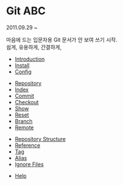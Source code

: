 # Git ABC

2011.09.29 ~

마음에 드는 입문자용 Git 문서가 안 보여 쓰기 시작.  
쉽게, 유용하게, 간결하게, 

- [Introduction](010-introduction.md)
- [Install](020-install.md)
- [Config](030-config.md)

>

- [Repository](110-repository.md)
- [Index](120-index.md)
- [Commit](130-commit.md)
- [Checkout](140-checkout.md)
- [Show](145-show.md)
- [Reset](150-reset.md)
- [Branch](210-branch.md)
- [Remote](220-remote.md)

>

- [Repository Structure](505-structure.md)
- [Reference](510-reference.md)
- [Tag](515-tag.md)
- [Alias](520-alias.md)
- [Ignore Files](530-ignore.md)

>

- [Help](910-help.md)
